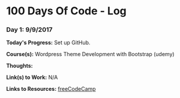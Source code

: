 # 100 Days Of Code - Log

### Day 1: 9/9/2017

**Today's Progress:** Set up GitHub. 

**Course(s):** Wordpress Theme Development with Bootstrap (udemy)

**Thoughts:** 

**Link(s) to Work:** N/A

**Links to Resources:** [freeCodeCamp](http://freecodecamp.org)
